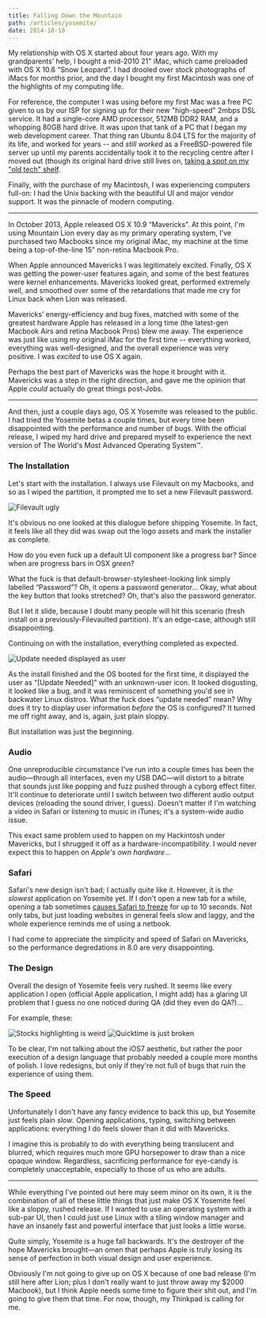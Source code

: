 ```yaml
---
title: Falling Down the Mountain
path: /articles/yosemite/
date: 2014-10-18
---
```


<p>
  My relationship with OS&nbsp;X started about four years ago. With my
  grandparents&rsquo; help, I bought a mid-2010 21" iMac, which came
  preloaded with OS&nbsp;X 10.6 &ldquo;Snow Leopard&rdquo;. I had drooled
  over stock photographs of iMacs for months prior, and the day I bought my
  first Macintosh was one of the highlights of my computing life.
</p>

<p>
  For reference, the computer I was using before my first Mac was a free PC
  given to us by our ISP for signing up for their new "high-speed" 2mbps DSL
  service. It had a single-core AMD processor, 512MB DDR2 RAM, and a whopping
  80GB hard drive. It was upon that tank of a PC that I began my web
  development career. That thing ran Ubuntu 8.04 LTS for the majority of its
  life, and worked for years -- and <em>still worked</em> as a
  FreeBSD-powered file server up until my parents accidentally took it to the
  recycling centre after I moved out (though its original hard drive still
  lives on, <a href="//cdn.blackieops.com/alexblackie/yosemite/lenovo-hdd.jpg">taking a spot on my "old tech" shelf</a>.
</p>

<p>
  Finally, with the purchase of my Macintosh, I was experiencing computers
  full-on: I had the Unix backing with the beautiful UI and major vendor
  support. It was the pinnacle of modern computing.
</p>

<hr/>

<p>
  In October 2013, Apple released OS&nbsp;X 10.9 &ldquo;Mavericks&rdquo;. At
  this point, I'm using Mountain Lion every day as my primary operating
  system, I've purchased two Macbooks since my original iMac, my machine at
  the time being a top-of-the-line 15" non-retina Macbook Pro.
</p>

<p>
  When Apple announced Mavericks I was legitimately excited. Finally, OS X
  was getting the power-user features again, and some of the best features
  were kernel enhancements. Mavericks looked great, performed extremely well,
  and smoothed over some of the retardations that made me cry for Linux back
  when Lion was released.
</p>

<p>
  Mavericks&rsquo; energy-efficiency and bug fixes, matched with some of the
  greatest hardware Apple has released in a long time (the latest-gen Macbook
  Airs and retina Macbook Pros) blew me away. The experience was just like
  using my original iMac for the first time -- everything worked, everything
  was well-designed, and the overall experience was very positive. I was
  <em>excited</em> to use OS&nbsp;X again.
</p>

<p>
  Perhaps the best part of Mavericks was the hope it brought with it.
  Mavericks was a step in the right direction, and gave me the opinion that
  Apple <em>could</em> actually do great things post-Jobs.
</p>

<hr/>

<p>
  And then, just a couple days ago, OS&nbsp;X Yosemite was released to the
  public. I had tried the Yosemite betas a couple times, but every time been
  disappointed with the performance and number of bugs. With the official
  release, I wiped my hard drive and prepared myself to experience the next
  version of The World's Most Advanced Operating System&trade;.
</p>

<h3>The Installation</h3>

<p>
  Let's start with the installation.  I always use Filevault on my Macbooks,
  and so as I wiped the partition, it prompted me to set a new Filevault
  password.
</p>

<div class="figure">
  <img src="//cdn.blackieops.com/alexblackie/yosemite/filevault.jpg" alt="Filevault ugly" />
</div>

<p>
  It's obvious no one looked at this dialogue before shipping Yosemite.  In
  fact, it feels like all they did was swap out the logo assets and mark the
  installer as complete.
</p>

<p>
  How do you even fuck up a default UI component like a progress bar?  Since
  when are progress bars in OSX <em>green</em>?
</p>

<p>
  What the fuck is that default-browser-stylesheet-looking link simply
  labelled &ldquo;Password&rdquo;? Oh, it opens a password generator...
  Okay, what about the key button that looks stretched? Oh, that's also the
  password generator.
</p>

<p>
  But I let it slide, because I doubt many people will hit this scenario
  (fresh install on a previously-Filevaulted partition). It's an edge-case,
  although still disappointing.
</p>

<p>
  Continuing on with the installation, everything completed as expected.
</p>

<div class="figure">
  <img src="//cdn.blackieops.com/alexblackie/yosemite/update-needed.jpg" alt="Update needed displayed as user" />
</div>

<p>
  As the install finished and the OS booted for the first time, it displayed
  the user as &ldquo;[Update Needed]&rdquo; with an unknown-user icon. It
  looked disgusting, it looked like a bug, and it was reminiscent of
  something you'd see in backwater Linux distros. What the fuck does
  &ldquo;update needed&rdquo; mean? Why does it try to display user
  information <em>before</em> the OS is configured? It turned me off right
  away, and is, again, just plain sloppy.
</p>

<p>
  But installation was just the beginning.
</p>

<h3>Audio</h3>

<p>
  One unreproducible circumstance I've run into a couple times has been the
  audio&mdash;through all interfaces, even my USB DAC&mdash;will distort to a
  bitrate that sounds just like popping and fuzz pushed through a cyborg
  effect filter. It'll continue to deteriorate until I switch between two
  different audio output devices (reloading the sound driver, I guess).
  Doesn't matter if I'm watching a video in Safari or listening to music in
  iTunes; it's a system-wide audio issue.
</p>

<p>
  This exact same problem used to happen on my Hackintosh under Mavericks,
  but I shrugged it off as a hardware-incompatibility. I would never expect
  this to happen on <em>Apple's own hardware</em>&hellip;
</p>

<h3>Safari</h3>

<p>
  Safari's new design isn't bad; I actually quite like it. However, it is
  <em>the slowest</em> application on Yosemite yet. If I don't open a new tab
  for a while, opening a tab sometimes <a
  href="//s3.amazonaws.com/blackieops-assets/alexblackie.com/yosemite/safari-slow.mov">causes Safari to freeze</a> for up
  to 10 seconds. Not only tabs, but just loading websites in general feels slow
  and laggy, and the whole experience reminds me of using a netbook.
</p>

<p>
  I had come to appreciate the simplicity and speed of Safari on Mavericks,
  so the performance degredations in 8.0 are very disappointing.
</p>

<h3>The Design</h3>

<p>
  Overall the design of Yosemite feels very rushed. It seems like every
  application I open (official Apple application, I might add) has a glaring
  UI problem that I guess no one noticed during QA (did they even do
  QA?)&hellip;
</p>

<p>
  For example, these:
</p>

<div class="figure">
  <img src="//cdn.blackieops.com/alexblackie/yosemite/stocks.jpg" alt="Stocks highlighting is weird" />
  <img src="//cdn.blackieops.com/alexblackie/yosemite/quicktime.jpg" alt="Quicktime is just broken" />
</div>

<p>
  To be clear, I'm not talking about the iOS7 aesthetic, but rather the poor
  execution of a design language that probably needed a couple more months of
  polish. I love redesigns, but only if they're not full of bugs that ruin
  the experience of using them.
</p>

<h3>The Speed</h3>

<p>
  Unfortunately I don't have any fancy evidence to back this up, but Yosemite
  just feels plain <em>slow</em>. Opening applications, typing, switching
  between applications: everything I do feels slower than it did with
  Mavericks.
</p>

<p>
  I imagine this is probably to do with everything being translucent and
  blurred, which requires much more GPU horsepower to draw than a nice opaque
  window. Regardless, sacrificing performance for eye-candy is completely
  unacceptable, especially to those of us who are adults.
</p>

<hr/>

<p>
  While everything I've pointed out here may seem minor on its own, it is the
  combination of all of these little things that just make OS&nbsp;X Yosemite
  feel like a sloppy, rushed release. If I wanted to use an operating system
  with a sub-par UI, then I could just use Linux with a tiling window manager
  and have an insanely fast and powerful interface that just looks a little
  worse.
</p>

<p>
  Quite simply, Yosemite is a huge fall backwards. It's the destroyer of the
  hope Mavericks brought&mdash;an omen that perhaps Apple is truly losing its
  sense of perfection in both visual design and user experience.
</p>

<p>
  Obviously I'm not going to give up on OS&nbsp;X because of one bad release
  (I'm still here after Lion; plus I don't really want to just throw away my
  $2000 Macbook), but I think Apple needs some time to figure their shit out,
  and I'm going to give them that time. For now, though, my Thinkpad is
  calling for me.
</p>
